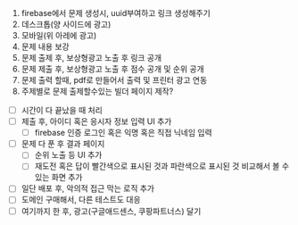 1. firebase에서 문제 생성시, uuid부여하고 링크 생성해주기
2. 데스크톱(양 사이드에 광고)
3. 모바일(위 아레에 광고)
4. 문제 내용 보강
5. 문제 출제 후, 보상형광고 노출 후 링크 공개
6. 문제 제출 후, 보상형광고 노출 후 점수 공개 및 순위 공개
7. 문제 출력 할때, pdf로 만들어서 출력 및 프린터 광고 연동
8. 주제별로 문제 출제할수있는 빌더 페이지 제작?

- [ ] 시간이 다 끝났을 때 처리
- [ ] 제출 후, 아이디 혹은 응시자 정보 입력 UI 추가
  - [ ] firebase 인증 로그인 혹은 익명 혹은 직접 닉네임 입력
- [ ] 문제 다 푼 후 결과 페이지
  - [ ] 순위 노출 등 UI 추가
  - [ ] 재도전 혹은 답이 빨간색으로 표시된 것과 파란색으로 표시된 것 비교해서 볼 수있는 화면 추가
- [ ] 일단 배포 후, 악의적 접근 막는 로직 추가
- [ ] 도메인 구매해서, 다른 테스트도 대응
- [ ] 여기까지 한 후, 광고(구글애드센스, 쿠팡파트너스) 달기
